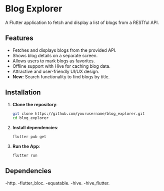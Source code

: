 # Blog Explorer

A Flutter application to fetch and display a list of blogs from a RESTful API.

## Features

- Fetches and displays blogs from the provided API.
- Shows blog details on a separate screen.
- Allows users to mark blogs as favorites.
- Offline support with Hive for caching blog data.
- Attractive and user-friendly UI/UX design.
- **New:** Search functionality to find blogs by title.

## Installation

1. **Clone the repository**:
   ```sh
   git clone https://github.com/yourusername/blog_explorer.git
   cd blog_explorer

2. **Install dependencies**:
   ```sh
   flutter pub get

3. **Run the App**:
   ```sh
   flutter run

## Dependencies

-http.
-flutter_bloc.
-equatable.
-hive.
-hive_flutter.
